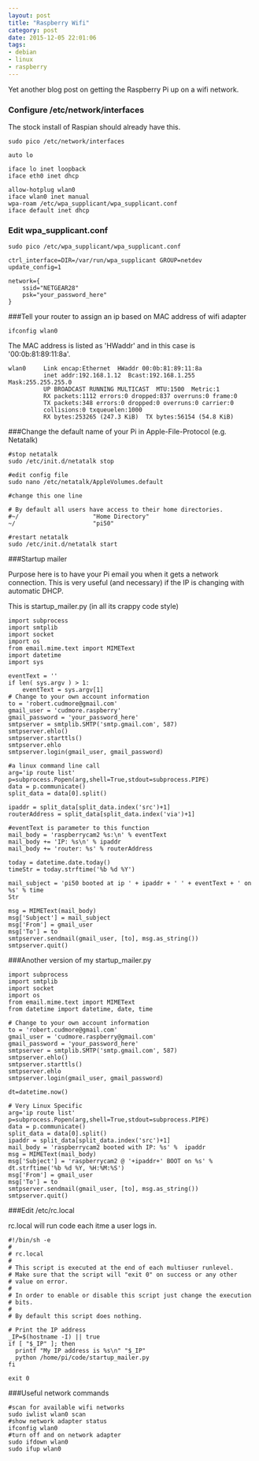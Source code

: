 ```yaml
---
layout: post
title: "Raspberry Wifi"
category: post
date: 2015-12-05 22:01:06
tags:
- debian
- linux
- raspberry
---
```


Yet another blog post on getting the Raspberry Pi up on a wifi network.

### Configure /etc/network/interfaces

The stock install of Raspian should already have this.

```
sudo pico /etc/network/interfaces
```

```
auto lo

iface lo inet loopback
iface eth0 inet dhcp

allow-hotplug wlan0
iface wlan0 inet manual
wpa-roam /etc/wpa_supplicant/wpa_supplicant.conf
iface default inet dhcp
```

### Edit wpa_supplicant.conf

```
sudo pico /etc/wpa_supplicant/wpa_supplicant.conf 
```

```
ctrl_interface=DIR=/var/run/wpa_supplicant GROUP=netdev
update_config=1

network={
    ssid="NETGEAR28"
    psk="your_password_here"
}
```

###Tell your router to assign an ip based on MAC address of wifi adapter

```
ifconfig wlan0
```

The MAC address is listed as 'HWaddr' and in this case is '00:0b:81:89:11:8a'.

```
wlan0     Link encap:Ethernet  HWaddr 00:0b:81:89:11:8a  
          inet addr:192.168.1.12  Bcast:192.168.1.255  Mask:255.255.255.0
          UP BROADCAST RUNNING MULTICAST  MTU:1500  Metric:1
          RX packets:1112 errors:0 dropped:837 overruns:0 frame:0
          TX packets:348 errors:0 dropped:0 overruns:0 carrier:0
          collisions:0 txqueuelen:1000 
          RX bytes:253265 (247.3 KiB)  TX bytes:56154 (54.8 KiB)
```

###Change the default name of your Pi in Apple-File-Protocol (e.g. Netatalk) 

```
#stop netatalk
sudo /etc/init.d/netatalk stop

#edit config file
sudo nano /etc/netatalk/AppleVolumes.default

#change this one line

# By default all users have access to their home directories.
#~/                     "Home Directory"
~/                      "pi50"

#restart netatalk
sudo /etc/init.d/netatalk start
```

###Startup mailer

Purpose here is to have your Pi email you when it gets a network connection. This is very useful (and necessary) if the IP is changing with automatic DHCP.

This is startup_mailer.py (in all its crappy code style)

```
import subprocess
import smtplib
import socket
import os
from email.mime.text import MIMEText
import datetime
import sys

eventText = ''
if len( sys.argv ) > 1:
    eventText = sys.argv[1]
# Change to your own account information
to = 'robert.cudmore@gmail.com'
gmail_user = 'cudmore.raspberry'
gmail_password = 'your_password_here'
smtpserver = smtplib.SMTP('smtp.gmail.com', 587)
smtpserver.ehlo()
smtpserver.starttls()
smtpserver.ehlo
smtpserver.login(gmail_user, gmail_password)

#a linux command line call
arg='ip route list'
p=subprocess.Popen(arg,shell=True,stdout=subprocess.PIPE)
data = p.communicate()
split_data = data[0].split()

ipaddr = split_data[split_data.index('src')+1]
routerAddress = split_data[split_data.index('via')+1]

#eventText is parameter to this function
mail_body = 'raspberrycam2 %s:\n' % eventText
mail_body += 'IP: %s\n' % ipaddr
mail_body += 'router: %s' % routerAddress

today = datetime.date.today()
timeStr = today.strftime('%b %d %Y')

mail_subject = 'pi50 booted at ip ' + ipaddr + ' ' + eventText + ' on %s' % time
Str

msg = MIMEText(mail_body)
msg['Subject'] = mail_subject
msg['From'] = gmail_user
msg['To'] = to
smtpserver.sendmail(gmail_user, [to], msg.as_string())
smtpserver.quit()
```

###Another version of my startup_mailer.py

```
import subprocess
import smtplib
import socket
import os
from email.mime.text import MIMEText
from datetime import datetime, date, time

# Change to your own account information
to = 'robert.cudmore@gmail.com'
gmail_user = 'cudmore.raspberry@gmail.com'
gmail_password = 'your_password_here'
smtpserver = smtplib.SMTP('smtp.gmail.com', 587)
smtpserver.ehlo()
smtpserver.starttls()
smtpserver.ehlo
smtpserver.login(gmail_user, gmail_password)

dt=datetime.now()  

# Very Linux Specific
arg='ip route list'
p=subprocess.Popen(arg,shell=True,stdout=subprocess.PIPE)
data = p.communicate()
split_data = data[0].split()
ipaddr = split_data[split_data.index('src')+1]
mail_body = 'raspberrycam2 booted with IP: %s' %  ipaddr
msg = MIMEText(mail_body)
msg['Subject'] = 'raspberrycam2 @ '+ipaddr+' BOOT on %s' % dt.strftime('%b %d %Y, %H:%M:%S')
msg['From'] = gmail_user
msg['To'] = to
smtpserver.sendmail(gmail_user, [to], msg.as_string())
smtpserver.quit()
```

###Edit /etc/rc.local 

rc.local will run code each itme a user logs in.

```
#!/bin/sh -e
#
# rc.local
#
# This script is executed at the end of each multiuser runlevel.
# Make sure that the script will "exit 0" on success or any other
# value on error.
#
# In order to enable or disable this script just change the execution
# bits.
#
# By default this script does nothing.

# Print the IP address
_IP=$(hostname -I) || true
if [ "$_IP" ]; then
  printf "My IP address is %s\n" "$_IP"
  python /home/pi/code/startup_mailer.py
fi

exit 0
```

###Useful network commands

```
#scan for available wifi networks
sudo iwlist wlan0 scan
#show network adapter status
ifconfig wlan0
#turn off and on network adapter
sudo ifdown wlan0
sudo ifup wlan0
```

